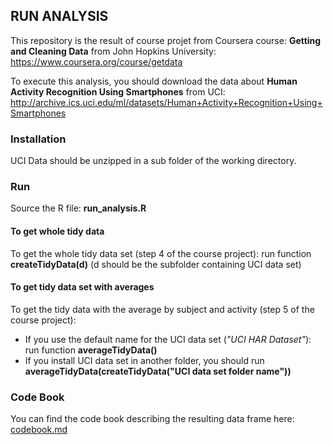 
## RUN ANALYSIS

This repository is the result of course projet from Coursera course: **Getting and Cleaning Data** from John Hopkins University: https://www.coursera.org/course/getdata

To execute this analysis, you should download the data about **Human Activity Recognition Using Smartphones** from UCI: http://archive.ics.uci.edu/ml/datasets/Human+Activity+Recognition+Using+Smartphones

### Installation

UCI Data should be unzipped in a sub folder of the working directory.


### Run

 Source the R file: **run_analysis.R**
 
#### To get whole tidy data
 To get the whole tidy data set (step 4 of the course project): 
 run function **createTidyData(d)** 
 (d should be the subfolder containing UCI data set)
 
#### To get tidy data set with averages
 
 To get the tidy data with the average by subject and activity (step 5 of the course project): 
 
 - If you use the default name for the UCI data set (*"UCI HAR Dataset"*): run function **averageTidyData()**
 - If you install UCI data set in another folder, you should run **averageTidyData(createTidyData("UCI data set folder name"))**

### Code Book

You can find the code book describing the resulting data frame here: [codebook.md](codebook.md)